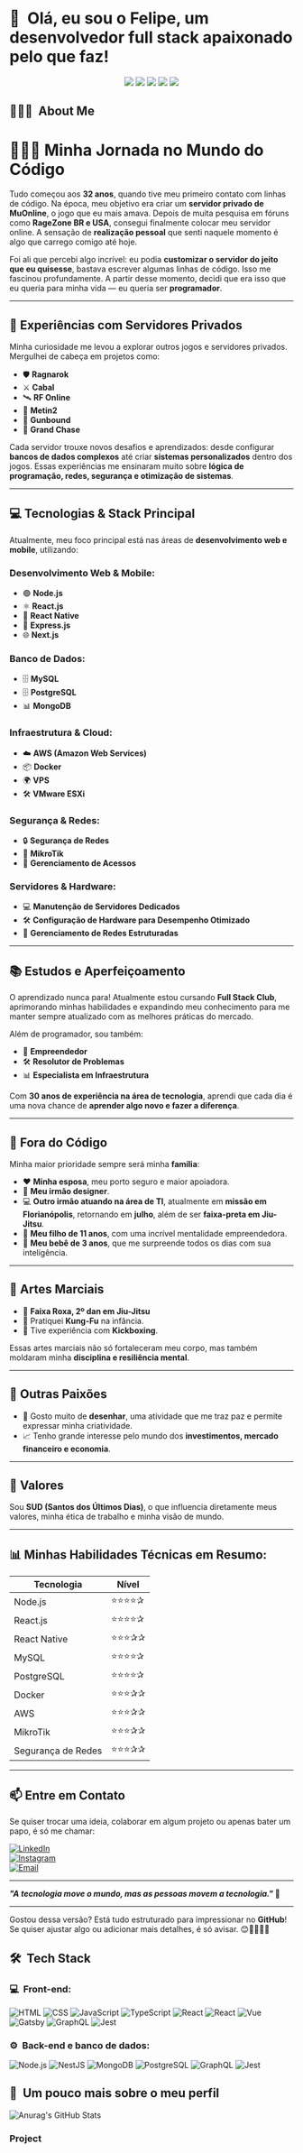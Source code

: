 <h1>👋 &nbsp;Olá, eu sou o Felipe, um desenvolvedor full stack apaixonado pelo que faz!</h1>
<p align="center">
<a href="https://instagram.com/dicasparadevs"><img src="https://img.shields.io/badge/-@dicasparadevs_-E4405F?style=flat-square&logo=Instagram&logoColor=white"/></a>
<a href="https://dicasparadevs.com.br"><img src="https://img.shields.io/badge/-dicasparadevs.com.br-3423A6?style=flat-square&logo=Google-Chrome&logoColor=white"/></a>
<a href="https://www.youtube.com/channel/UC8TRfZVb-M_ivbU9yiocTvQ"><img src="https://img.shields.io/badge/-dicasparadevs-D62422?style=flatsquare&labelColor=D62422&logo=youtube&logoColor=white"/></a>
<a href="https://www.linkedin.com/in/felipe-rocha-034871172"><img src="https://img.shields.io/badge/-Felipe%20Mota%20Rocha-0077B5?style=flat-square&logo=Linkedin&logoColor=white"/></a>
<a href="mailto:felipemota.rocha@gmail.com"><img src="https://img.shields.io/badge/-felipemota.rocha@gmail.com-D14836?style=flat-square&logo=Gmail&logoColor=white"/></a>

</p>

<h2> 👨🏻‍💻 &nbsp;About Me </h2>

# 👨🏻‍💻 **Minha Jornada no Mundo do Código**  

Tudo começou aos **32 anos**, quando tive meu primeiro contato com linhas de código. Na época, meu objetivo era criar um **servidor privado de MuOnline**, o jogo que eu mais amava. Depois de muita pesquisa em fóruns como **RageZone BR e USA**, consegui finalmente colocar meu servidor online. A sensação de **realização pessoal** que senti naquele momento é algo que carrego comigo até hoje.  

Foi ali que percebi algo incrível: eu podia **customizar o servidor do jeito que eu quisesse**, bastava escrever algumas linhas de código. Isso me fascinou profundamente. A partir desse momento, decidi que era isso que eu queria para minha vida — eu queria ser **programador**.  

---

## 🚀 **Experiências com Servidores Privados**  

Minha curiosidade me levou a explorar outros jogos e servidores privados. Mergulhei de cabeça em projetos como:  

- 🛡️ **Ragnarok**  
- ⚔️ **Cabal**  
- 🛰️ **RF Online**  
- 🐉 **Metin2**  
- 🎯 **Gunbound**  
- 🏹 **Grand Chase**  

Cada servidor trouxe novos desafios e aprendizados: desde configurar **bancos de dados complexos** até criar **sistemas personalizados** dentro dos jogos. Essas experiências me ensinaram muito sobre **lógica de programação, redes, segurança e otimização de sistemas**.  

---

## 💻 **Tecnologias & Stack Principal**  

Atualmente, meu foco principal está nas áreas de **desenvolvimento web e mobile**, utilizando:  

### **Desenvolvimento Web & Mobile:**  
- 🟢 **Node.js**  
- ⚛️ **React.js**  
- 📱 **React Native**  
- 💼 **Express.js**  
- 🌐 **Next.js**  

### **Banco de Dados:**  
- 🗄️ **MySQL**  
- 🗄️ **PostgreSQL**  
- 📊 **MongoDB**  

### **Infraestrutura & Cloud:**  
- ☁️ **AWS (Amazon Web Services)**  
- 📦 **Docker**  
- 🌍 **VPS**  
- 🛠️ **VMware ESXi**  

### **Segurança & Redes:**  
- 🔒 **Segurança de Redes**  
- 📡 **MikroTik**  
- 🔑 **Gerenciamento de Acessos**  

### **Servidores & Hardware:**  
- 💻 **Manutenção de Servidores Dedicados**  
- 🛠️ **Configuração de Hardware para Desempenho Otimizado**  
- 📡 **Gerenciamento de Redes Estruturadas**  

---

## 📚 **Estudos e Aperfeiçoamento**  

O aprendizado nunca para! Atualmente estou cursando **Full Stack Club**, aprimorando minhas habilidades e expandindo meu conhecimento para me manter sempre atualizado com as melhores práticas do mercado.  

Além de programador, sou também:  
- 🚀 **Empreendedor**  
- 🛠️ **Resolutor de Problemas**  
- 📊 **Especialista em Infraestrutura**  

Com **30 anos de experiência na área de tecnologia**, aprendi que cada dia é uma nova chance de **aprender algo novo e fazer a diferença**.  

---

## 🏡 **Fora do Código**  

Minha maior prioridade sempre será minha **família**:  

- ❤️ **Minha esposa**, meu porto seguro e maior apoiadora.  
- 🎨 **Meu irmão designer**.  
- 💻 **Outro irmão atuando na área de TI**, atualmente em **missão em Florianópolis**, retornando em **julho**, além de ser **faixa-preta em Jiu-Jitsu**.  
- 👦 **Meu filho de 11 anos**, com uma incrível mentalidade empreendedora.  
- 👶 **Meu bebê de 3 anos**, que me surpreende todos os dias com sua inteligência.  

---

## 🥋 **Artes Marciais**  

- 🥋 **Faixa Roxa, 2º dan em Jiu-Jitsu**  
- 🐉 Pratiquei **Kung-Fu** na infância.  
- 🥊 Tive experiência com **Kickboxing**.  

Essas artes marciais não só fortaleceram meu corpo, mas também moldaram minha **disciplina e resiliência mental**.  

---

## 🎨 **Outras Paixões**  

- 🎨 Gosto muito de **desenhar**, uma atividade que me traz paz e permite expressar minha criatividade.  
- 📈 Tenho grande interesse pelo mundo dos **investimentos, mercado financeiro e economia**.  

---

## 🙏 **Valores**  

Sou **SUD (Santos dos Últimos Dias)**, o que influencia diretamente meus valores, minha ética de trabalho e minha visão de mundo.  

---

## 📊 **Minhas Habilidades Técnicas em Resumo:**  

| **Tecnologia**       | **Nível**  |  
|-----------------------|-----------|  
| Node.js              | ⭐⭐⭐⭐✰   |  
| React.js             | ⭐⭐⭐⭐✰   |  
| React Native         | ⭐⭐⭐✰✰   |  
| MySQL               | ⭐⭐⭐⭐✰   |  
| PostgreSQL           | ⭐⭐⭐⭐✰   |  
| Docker               | ⭐⭐⭐✰✰   |  
| AWS                 | ⭐⭐⭐✰✰   |  
| MikroTik             | ⭐⭐⭐✰✰   |  
| Segurança de Redes   | ⭐⭐⭐✰✰   |  

---

## 📫 **Entre em Contato**  

Se quiser trocar uma ideia, colaborar em algum projeto ou apenas bater um papo, é só me chamar:  

[![LinkedIn](https://img.shields.io/badge/-LinkedIn-blue?style=flat-square&logo=LinkedIn&logoColor=white)](https://www.linkedin.com/)  
[![Instagram](https://img.shields.io/badge/-Instagram-E4405F?style=flat-square&logo=Instagram&logoColor=white)](https://www.instagram.com/)  
[![Email](https://img.shields.io/badge/-Email-D14836?style=flat-square&logo=Gmail&logoColor=white)](mailto:seu.email@gmail.com)  

---

**_"A tecnologia move o mundo, mas as pessoas movem a tecnologia."_ 🚀**  

---

Gostou dessa versão? Está tudo estruturado para impressionar no **GitHub**! Se quiser ajustar algo ou adicionar mais detalhes, é só avisar. 😊👨🏻‍💻✨  

<h2> 🛠 &nbsp;Tech Stack</h2>
<h3>💻 &nbsp;Front-end:</h3>

![HTML](https://img.shields.io/badge/-HTML-333333?style=flat&logo=HTML5)
![CSS](https://img.shields.io/badge/-CSS-333333?style=flat&logo=CSS3&logoColor=1572B6)
![JavaScript](https://img.shields.io/badge/-JavaScript-333333?style=flat&logo=javascript)
![TypeScript](https://img.shields.io/badge/-TypeScript-333333?style=flat&logo=typescript&logoColor=2D79C7)
![React](https://img.shields.io/badge/-React-333333?style=flat&logo=react)
![React](https://img.shields.io/badge/-React%20Native-333333?style=flat&logo=react)
![Vue](https://img.shields.io/badge/-Vue-333333?style=flat&logo=vue.js)
![Gatsby](https://img.shields.io/badge/-Gatsby-333333?style=flat&logo=gatsby)
![GraphQL](https://img.shields.io/badge/-GraphQL-333333?style=flat&logo=graphql&logoColor=E535AB)
![Jest](https://img.shields.io/badge/-Jest-333333?style=flat&logo=jest&logoColor=E535AB)

<h3>⚙️ &nbsp;Back-end e banco de dados:</h3>

![Node.js](https://img.shields.io/badge/-Node.js-333333?style=flat&logo=node.js)
![NestJS](https://img.shields.io/badge/-NestJS-333333?style=flat&logo=nestjs&logoColor=E535AB)
![MongoDB](https://img.shields.io/badge/-MongoDB-333333?style=flat&logo=mongodb)
![PostgreSQL](https://img.shields.io/badge/-PostgreSQL-333333?style=flat&logo=postgresql)
![GraphQL](https://img.shields.io/badge/-GraphQL-333333?style=flat&logo=graphql&logoColor=E535AB)
![Jest](https://img.shields.io/badge/-Jest-333333?style=flat&logo=jest&logoColor=E535AB)

<h2>🚀 &nbsp;Um pouco mais sobre o meu perfil</h2>


![Anurag's GitHub Stats](https://github-readme-stats.vercel.app/api?username=donizeteq&show_icons=true&theme=dracula)

### Project


